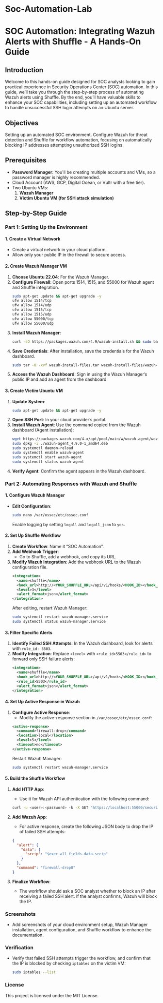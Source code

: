 # Soc-Automation-Lab

# SOC Automation: Integrating Wazuh Alerts with Shuffle - A Hands-On Guide

## Introduction
Welcome to this hands-on guide designed for SOC analysts looking to gain practical experience in Security Operations Center (SOC) automation. In this guide, we’ll take you through the step-by-step process of automating Wazuh alerts using Shuffle. By the end, you’ll have valuable skills to enhance your SOC capabilities, including setting up an automated workflow to handle unsuccessful SSH login attempts on an Ubuntu server.

## Objectives
Setting up an automated SOC environment. Configure Wazuh for threat detection and Shuffle for workflow automation, focusing on automatically blocking IP addresses attempting unauthorized SSH logins.

## Prerequisites
- **Password Manager**: You'll be creating multiple accounts and VMs, so a password manager is highly recommended.
- Cloud Account (AWS, GCP, Digital Ocean, or Vultr with a free tier).
- Two Ubuntu VMs: 
  1. **Wazuh Manager** 
  2. **Victim Ubuntu VM (for SSH attack simulation)**

## Step-by-Step Guide

### Part 1: Setting Up the Environment

#### 1. Create a Virtual Network
- Create a virtual network in your cloud platform.
- Allow only your public IP in the firewall to secure access.

#### 2. Create Wazuh Manager VM
1. **Choose Ubuntu 22.04**: For the Wazuh Manager.
2. **Configure Firewall**: Open ports 1514, 1515, and 55000 for Wazuh agent and Shuffle integration.
    ```bash
    sudo apt-get update && apt-get upgrade -y
    ufw allow 1514/tcp
    ufw allow 1514/udp
    ufw allow 1515/tcp
    ufw allow 1515/udp
    ufw allow 55000/tcp
    ufw allow 55000/udp
    ```
3. **Install Wazuh Manager**:
    ```bash
    curl -sO https://packages.wazuh.com/4.9/wazuh-install.sh && sudo bash ./wazuh-install.sh -a
    ```
4. **Save Credentials**: After installation, save the credentials for the Wazuh dashboard.
    ```bash
    sudo tar -O -xvf wazuh-install-files.tar wazuh-install-files/wazuh-passwords.txt
    ```
5. **Access the Wazuh Dashboard**: Sign in using the Wazuh Manager’s public IP and add an agent from the dashboard.

#### 3. Create Victim Ubuntu VM
1. **Update System**:
    ```bash
    sudo apt-get update && apt-get upgrade -y
    ```
2. **Open SSH Port**: In your cloud provider’s portal.
3. **Install Wazuh Agent**: Use the command copied from the Wazuh dashboard (Agent installation):
    ```bash
    wget https://packages.wazuh.com/4.x/apt/pool/main/w/wazuh-agent/wazuh-agent_4.9.0-1_amd64.deb
    sudo dpkg -i ./wazuh-agent_4.9.0-1_amd64.deb
    sudo systemctl daemon-reload
    sudo systemctl enable wazuh-agent
    sudo systemctl start wazuh-agent
    sudo systemctl status wazuh-agent
    ```
4. **Verify Agent**: Confirm the agent appears in the Wazuh dashboard.

### Part 2: Automating Responses with Wazuh and Shuffle

#### 1. Configure Wazuh Manager
- **Edit Configuration**:
    ```bash
    sudo nano /var/ossec/etc/ossec.conf
    ```
    Enable logging by setting `logall` and `logall_json` to `yes`.

#### 2. Set Up Shuffle Workflow
1. **Create Workflow**: Name it “SOC Automation”.
2. **Add Webhook Trigger**: 
   - Go to Shuffle, add a webhook, and copy its URL.
3. **Modify Wazuh Integration**: Add the webhook URL to the Wazuh configuration file.
    ```xml
    <integration>
      <name>shuffle</name>
      <hook_url>http://<YOUR_SHUFFLE_URL>/api/v1/hooks/<HOOK_ID></hook_url>
      <level>3</level>
      <alert_format>json</alert_format>
    </integration>
    ```
    After editing, restart Wazuh Manager:
    ```bash
    sudo systemctl restart wazuh-manager.service
    sudo systemctl status wazuh-manager.service
    ```

#### 3. Filter Specific Alerts
1. **Identify Failed SSH Attempts**: In the Wazuh dashboard, look for alerts with `rule_id: 5503`.
2. **Modify Integration**: Replace `<level>` with `<rule_id>5503</rule_id>` to forward only SSH failure alerts:
    ```xml
    <integration>
      <name>shuffle</name>
      <hook_url>http://<YOUR_SHUFFLE_URL>/api/v1/hooks/<HOOK_ID></hook_url>
      <rule_id>5503</rule_id>
      <alert_format>json</alert_format>
    </integration>
    ```

#### 4. Set Up Active Response in Wazuh
1. **Configure Active Response**:
    - Modify the active-response section in `/var/ossec/etc/ossec.conf`:
    ```xml
    <active-response>
      <command>firewall-drop</command>
      <location>local</location>
      <level>5</level>
      <timeout>no</timeout>
    </active-response>
    ```
    Restart Wazuh Manager:
    ```bash
    sudo systemctl restart wazuh-manager.service
    ```

#### 5. Build the Shuffle Workflow
1. **Add HTTP App**: 
   - Use it for Wazuh API authentication with the following command:
    ```bash
    curl -u <user>:<password> -k -X GET "https://localhost:55000/security/user/authenticate?raw=true"
    ```
2. **Add Wazuh App**:
    - For active response, create the following JSON body to drop the IP of failed SSH attempts:
    ```json
    {
      "alert": {
        "data": {
          "srcip": "$exec.all_fields.data.srcip"
        }
      },
      "command": "firewall-drop0"
    }
    ```

3. **Finalize Workflow**:
    - The workflow should ask a SOC analyst whether to block an IP after receiving a failed SSH alert. If the analyst confirms, Wazuh will block the IP.

### Screenshots
- Add screenshots of your cloud environment setup, Wazuh Manager installation, agent configuration, and Shuffle workflow to enhance the documentation.

### Verification
- Verify that failed SSH attempts trigger the workflow, and confirm that the IP is blocked by checking `iptables` on the victim VM:
    ```bash
    sudo iptables --list
    ```

### License
This project is licensed under the MIT License.
